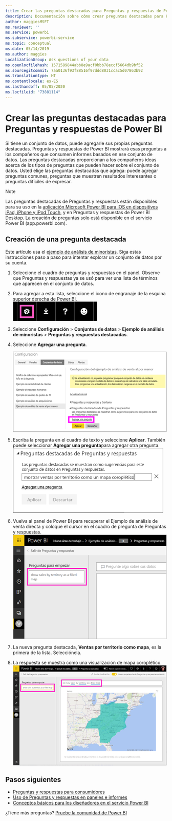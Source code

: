 ```yaml
---
title: Crear las preguntas destacadas para Preguntas y respuestas de Power BI
description: Documentación sobre cómo crear preguntas destacadas para Preguntas y respuestas de Power BI.
author: maggiesMSFT
ms.reviewer: ''
ms.service: powerbi
ms.subservice: powerbi-service
ms.topic: conceptual
ms.date: 05/14/2019
ms.author: maggies
LocalizationGroup: Ask questions of your data
ms.openlocfilehash: 1571589844abb8e9acf0bbb78eccf5664db9bf52
ms.sourcegitcommit: 7aa0136f93f88516f97ddd8031ccac5d07863b92
ms.translationtype: HT
ms.contentlocale: es-ES
ms.lasthandoff: 05/05/2020
ms.locfileid: "73881114"
---
```

# <a name="create-featured-questions-for-power-bi-qa"></a>Crear las preguntas destacadas para Preguntas y respuestas de Power BI
Si tiene un conjunto de datos, puede agregarle sus propias preguntas destacadas. Preguntas y respuestas de Power BI mostrará esas preguntas a los compañeros que consumen informes basados en ese conjunto de datos.  Las preguntas destacadas proporcionan a los compañeros ideas acerca de los tipos de preguntas que pueden hacer sobre el conjunto de datos. Usted elige las preguntas destacadas que agrega: puede agregar preguntas comunes, preguntas que muestren resultados interesantes o preguntas difíciles de expresar.


> [!NOTE]
> Las preguntas destacadas de Preguntas y respuestas están disponibles para su uso en la [aplicación Microsoft Power BI para iOS en dispositivos iPad, iPhone y iPod Touch](consumer/mobile/mobile-apps-ios-qna.md), y en Preguntas y respuestas de Power BI Desktop. La creación de preguntas solo está disponible en el servicio Power BI (app.powerbi.com).
> 

## <a name="create-a-featured-question"></a>Creación de una pregunta destacada

Este artículo usa el [ejemplo de análisis de minoristas](sample-datasets.md). Siga estas instrucciones paso a paso para intentar explorar un conjunto de datos por su cuenta.

1. Seleccione el cuadro de preguntas y respuestas en el panel.   Observe que Preguntas y respuestas ya se usó para ver una lista de términos que aparecen en el conjunto de datos.
2. Para agregar a esta lista, seleccione el icono de engranaje de la esquina superior derecha de Power BI.  
   ![Icono de engranaje](media/service-q-and-a-create-featured-questions/pbi_gearicon2.jpg)
3. Seleccione **Configuración** &gt; **Conjuntos de datos** &gt; **Ejemplo de análisis de minoristas** &gt; **Preguntas y respuestas destacadas**.  
4. Seleccione **Agregar una pregunta**.
   
   ![Menú Configuración](media/service-q-and-a-create-featured-questions/power-bi-settings.png)
5. Escriba la pregunta en el cuadro de texto y seleccione **Aplicar**.   También puede seleccionar **Agregar una pregunta**para agregar otra pregunta.  
   ![Panel Preguntas destacadas de Preguntas y respuestas](media/service-q-and-a-create-featured-questions/power-bi-type-featured-question.png)
6. Vuelva al panel de Power BI para recuperar el Ejemplo de análisis de venta directa y coloque el cursor en el cuadro de pregunta de Preguntas y respuestas.   
   ![Cuadro de pregunta de Preguntas y respuestas con una pregunta destacada](media/service-q-and-a-create-featured-questions/power-bi-qna-featured-question-to-start.png)
7. La nueva pregunta destacada, **Ventas por territorio como mapa**, es la primera de la lista. Selecciónela.  
8. La respuesta se muestra como una visualización de mapa coroplético.  
   ![Pregunta destacada de Preguntas y respuestas respondida: visualización de mapa](media/service-q-and-a-create-featured-questions/power-bi-qna-featured-question.png)

## <a name="next-steps"></a>Pasos siguientes

- [Preguntas y respuestas para consumidores](consumer/end-user-q-and-a.md)  
- [Uso de Preguntas y respuestas en paneles e informes](power-bi-tutorial-q-and-a.md)  
- [Conceptos básicos para los diseñadores en el servicio Power BI](service-basic-concepts.md)  

¿Tiene más preguntas? [Pruebe la comunidad de Power BI](https://community.powerbi.com/)

